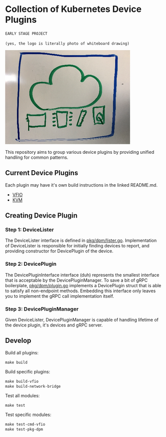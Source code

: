 # Collection of Kubernetes Device Plugins

```
EARLY STAGE PROJECT

(yes, the logo is literally photo of whiteboard drawing)
```

![Logo](/docs/logo.jpg)

This repository aims to group various device plugins by providing unified
handling for common patterns.

## Current Device Plugins

Each plugin may have it's own build instructions in the linked README.md.

* [VFIO](docs/vfio/README.md)
* [KVM](docs/kvm/README.md)

## Creating Device Plugin

### Step 1: DeviceLister

The DeviceLister interface is defined in [pkg/dpm/lister.go](pkg/dpm/lister.go).
Implementation of DeviceLister is responsible for initially finding devices to
report, and providing constructor for DevicePlugin of the device.

### Step 2: DevicePlugin

The DevicePluginInterface interface (duh) represents the smallest interface
that is acceptable by the DevicePluginManager. To save a bit of gRPC
boilerplate, [pkg/dpm/plugin.go](pkg/dpm/plugin.go) implements a DevicePlugin
struct that is able to satisfy all non-endpoint methods. Embedding this
interface only leaves you to implement the gRPC call implementation itself.

### Step 3: DevicePluginManager

Given DeviceLister, DevicePluginManager is capable of handling lifetime of the
device plugin, it's devices and gRPC server.

## Develop

Build all plugins:

```
make build
```

Build specific plugins:

```
make build-vfio
make build-network-bridge
```

Test all modules:

```
make test
```

Test specific modules:

```
make test-cmd-vfio
make test-pkg-dpm
```
